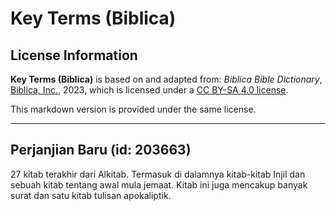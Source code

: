 # Key Terms (Biblica)

## License Information

**Key Terms (Biblica)** is based on and adapted from: _Biblica Bible Dictionary_, [Biblica, Inc.](https://www.biblica.com/), 2023, which is licensed under a [CC BY-SA 4.0 license](https://creativecommons.org/licenses/by-sa/4.0/legalcode.en).

This markdown version is provided under the same license.



--------------------------------

## Perjanjian Baru (id: 203663)

27 kitab terakhir dari Alkitab. Termasuk di dalamnya kitab\-kitab Injil dan sebuah kitab tentang awal mula jemaat. Kitab ini juga mencakup banyak surat dan satu kitab tulisan apokaliptik.


